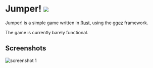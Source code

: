 # Jumper! ![](https://tokei.rs/b1/github/tverghis/jumper)

Jumper! is a simple game written in [Rust](https://www.rust-lang.org/), using the [ggez](https://github.com/ggez/ggez) framework.

The game is currently barely functional.

## Screenshots

![screenshot 1](https://imgur.com/Hbrpokh.png)
